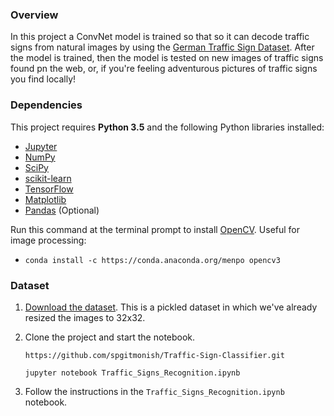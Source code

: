 
### Overview
In this project a ConvNet model is trained so that so it can decode traffic signs from natural images by using the [German Traffic Sign Dataset](http://benchmark.ini.rub.de/?section=gtsrb&subsection=dataset). After the model is trained, then the model is tested on new images of traffic signs found pn the web, or, if you're feeling adventurous pictures of traffic signs you find locally!

### Dependencies

This project requires **Python 3.5** and the following Python libraries installed:

- [Jupyter](http://jupyter.org/)
- [NumPy](http://www.numpy.org/)
- [SciPy](https://www.scipy.org/)
- [scikit-learn](http://scikit-learn.org/)
- [TensorFlow](http://tensorflow.org)
- [Matplotlib](http://matplotlib.org/)
- [Pandas](http://pandas.pydata.org/) (Optional)

Run this command at the terminal prompt to install [OpenCV](http://opencv.org/). Useful for image processing:

- `conda install -c https://conda.anaconda.org/menpo opencv3`

### Dataset

1. [Download the dataset](https://d17h27t6h515a5.cloudfront.net/topher/2016/November/581faac4_traffic-signs-data/traffic-signs-data.zip). This is a pickled dataset in which we've already resized the images to 32x32.
2. Clone the project and start the notebook.
	
	``https://github.com/spgitmonish/Traffic-Sign-Classifier.git``

	``jupyter notebook Traffic_Signs_Recognition.ipynb``
3. Follow the instructions in the `Traffic_Signs_Recognition.ipynb` notebook.
